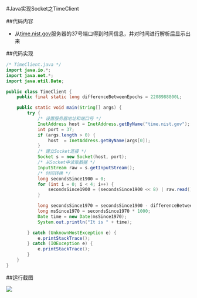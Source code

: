 #Java实现Socket之TimeClient

##代码内容

- 从[time.nist.gov](time.nist.gov)服务器的37号端口得到时间信息，并对时间进行解析后显示出来

##代码实现

```java
/* TimeClient.java */
import java.io.*;
import java.net.*;
import java.util.Date;

public class TimeClient {
	public final static long differenceBetweenEpochs = 2208988800L;

	public static void main(String[] args) {
		try {
			/* 设置服务器地址和端口号 */
			InetAddress host = InetAddress.getByName("time.nist.gov");
			int port = 37;
			if (args.length > 0) {
				host  = InetAddress.getByName(args[0]);
			}
			/* 建立Socket连接 */
			Socket s = new Socket(host, port);
			/* 从Socket中读取数据 */
			InputStream raw = s.getInputStream();
			/* 时间转换 */
			long secondsSince1900 = 0;
			for (int i = 0; i < 4; i++) {
				secondsSince1900 = (secondsSince1900 << 8) | raw.read();
			}

			long secondsSince1970 = secondsSince1900 - differenceBetweenEpochs;
			long msSince1970 = secondsSince1970 * 1000;
			Date time = new Date(msSince1970);
			System.out.println("It is " + time);

		} catch (UnknownHostException e) {
			e.printStackTrace();
		} catch (IOException e) {
			e.printStackTrace();
		}
	}
}
```

##运行截图

![](http://images2015.cnblogs.com/blog/701997/201602/701997-20160204143927007-632521991.png)